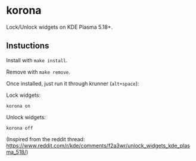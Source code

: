 # korona

Lock/Unlock widgets on KDE Plasma 5.18+. 

## Instuctions

Install with `make install`.

Remove with `make remove`.

Once installed, just run it through krunner (`alt+space`):

Lock widgets:

    korona on

Unlock widgets:

    korona off

(Inspired from the reddit thread: https://www.reddit.com/r/kde/comments/f2a3wr/unlock_widgets_kde_plasma_518/)